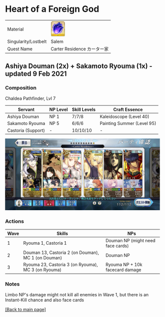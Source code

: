 # Heart of a Foreign God

<table>
	<tr>
		<td>Material</td>
		<td>
			<img src="../icons/Heart of a Foreign God.png" height="50px"/>
		</td>
	</tr>
	<tr>
		<td>Singularity/Lostbelt</td>
		<td>Salem</td>
	</tr>
	<tr>
		<td>Quest Name</td>
		<td>Carter Residence カーター家</td>
	</tr>
</table>

## Ashiya Douman (2x) + Sakamoto Ryouma (1x) - updated 9 Feb 2021

### Composition

Chaldea Pathfinder, Lvl 7

| Servant            | NP Level | Skill Levels | Craft Essence              |
| ------------------ | -------- | ------------ | -------------------------- |
| Ashiya Douman      | NP 1     | 7/7/8        | Kaleidoscope (Level 40)    |
| Sakamoto Ryouma    | NP 5     | 6/6/6        | Painting Summer (Level 95) |
| Castoria (Support) | -        | 10/10/10     | -                          |

<img src="../comps/carter residence.jpeg"/>

### Actions

| Wave | Skills                                              | NPs                               |
| ---- | --------------------------------------------------- | --------------------------------- |
| 1    | Ryouma 1, Castoria 1                                | Douman NP (might need face cards) |
| 2    | Douman 13, Castoria 2 (on Douman), MC 1 (on Douman) | Douman NP                         |
| 3    | Ryouma 23, Castoria 3 (on Ryouma), MC 3 (on Ryouma) | Ryouma NP + 10k facecard damage   |

### Notes

Limbo NP's damage might not kill all enemies in Wave 1, but there is an Instant-Kill chance and also face cards

[[Back to main page]](../main.md)